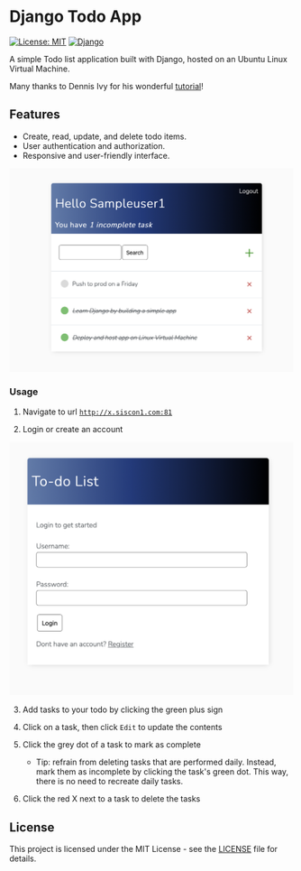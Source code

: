 # Django Todo App

[![License: MIT](https://img.shields.io/badge/License-MIT-yellow.svg)](https://opensource.org/licenses/MIT)
[![Django](https://img.shields.io/badge/Django-3.2-green.svg)](https://www.djangoproject.com/)

A simple Todo list application built with Django, hosted on an Ubuntu Linux Virtual Machine.

Many thanks to Dennis Ivy for his wonderful [tutorial](https://www.youtube.com/watch?v=llbtoQTt4qw)!

## Features

- Create, read, update, and delete todo items.
- User authentication and authorization.
- Responsive and user-friendly interface.


![Sample screen](static/sample_page.png)


### Usage

1. Navigate to url [`http://x.siscon1.com:81`](http://x.siscon1.com:81)

2. Login or create an account

![login](static/login.png)


3. Add tasks to your todo by clicking the green plus sign

4. Click on a task, then click `Edit` to update the contents

5. Click the grey dot of a task to mark as complete

    - Tip: refrain from deleting tasks that are performed daily. Instead, mark them as incomplete by clicking the task's green dot. This way, there is no need to recreate daily tasks.

6. Click the red X next to a task to delete the tasks

## License

This project is licensed under the MIT License - see the [LICENSE](LICENSE) file for details.
